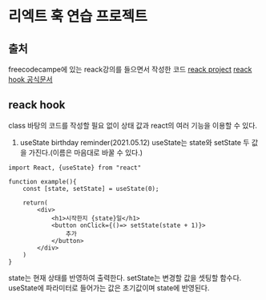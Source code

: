 # 리엑트 훅 연습 프로젝트

## 출처

freecodecampe에 있는 reack강의를 들으면서 작성한 코드
[reack project](https://www.youtube.com/watch?v=a_7Z7C_JCyo&t=811s)
[reack hook 공식문서](https://ko.reactjs.org/docs/hooks-intro.html)

## reack hook

class 바탕의 코드를 작성할 필요 없이 상태 값과 react의 여러 기능을 이용할 수 있다.

1. useState
   birthday reminder(2021.05.12)
   useState는 state와 setState 두 값을 가진다.(이름은 마음대로 바꿀 수 있다.)

```[javascript]
import React, {useState} from "react"

function example(){
    const [state, setState] = useState(0);

    return(
        <div>
            <h1>시작한지 {state}일</h1>
            <button onClick={()=> setState(state + 1)}>
                추가
            </button>
        </div>
    )
}
```

state는 현재 상태를 반영하여 출력한다. setState는 변경할 값을 셋팅할 함수다. useState에 파라미터로 들어가는 값은 초기값이며 state에 반영된다.
